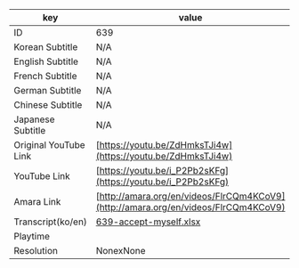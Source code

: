 |  key  |  value  |
|-------|---------|
| ID            | 639 |
| Korean Subtitle | N/A |
| English Subtitle | N/A |
| French Subtitle | N/A |
| German Subtitle | N/A |
| Chinese Subtitle | N/A |
| Japanese Subtitle | N/A |
| Original YouTube Link  | [https://youtu.be/ZdHmksTJi4w](https://youtu.be/ZdHmksTJi4w) |
| YouTube Link  | [https://youtu.be/i_P2Pb2sKFg](https://youtu.be/i_P2Pb2sKFg) |
| Amara Link    | [http://amara.org/en/videos/FlrCQm4KCoV9](http://amara.org/en/videos/FlrCQm4KCoV9) |
| Transcript(ko/en) | [639-accept-myself.xlsx](https://github.com/jungtosociety/dharma-qna/raw/master/sub/639/639-accept-myself.xlsx) |
| Playtime |  |
| Resolution | NonexNone|
